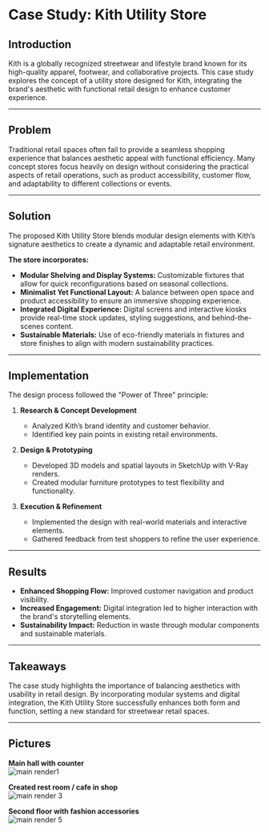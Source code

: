 # Case Study: Kith Utility Store

## Introduction  
Kith is a globally recognized streetwear and lifestyle brand known for its high-quality apparel, footwear, and collaborative projects. This case study explores the concept of a utility store designed for Kith, integrating the brand's aesthetic with functional retail design to enhance customer experience.

---

## Problem  
Traditional retail spaces often fail to provide a seamless shopping experience that balances aesthetic appeal with functional efficiency. Many concept stores focus heavily on design without considering the practical aspects of retail operations, such as product accessibility, customer flow, and adaptability to different collections or events.

---

## Solution  
The proposed Kith Utility Store blends modular design elements with Kith’s signature aesthetics to create a dynamic and adaptable retail environment.

**The store incorporates:**  
- **Modular Shelving and Display Systems:** Customizable fixtures that allow for quick reconfigurations based on seasonal collections.  
- **Minimalist Yet Functional Layout:** A balance between open space and product accessibility to ensure an immersive shopping experience.  
- **Integrated Digital Experience:** Digital screens and interactive kiosks provide real-time stock updates, styling suggestions, and behind-the-scenes content.  
- **Sustainable Materials:** Use of eco-friendly materials in fixtures and store finishes to align with modern sustainability practices.

---

## Implementation  

The design process followed the "Power of Three" principle:

1. **Research & Concept Development**  
   - Analyzed Kith’s brand identity and customer behavior.  
   - Identified key pain points in existing retail environments.

2. **Design & Prototyping**  
   - Developed 3D models and spatial layouts in SketchUp with V-Ray renders.  
   - Created modular furniture prototypes to test flexibility and functionality.

3. **Execution & Refinement**  
   - Implemented the design with real-world materials and interactive elements.  
   - Gathered feedback from test shoppers to refine the user experience.

---

## Results  

- **Enhanced Shopping Flow:** Improved customer navigation and product visibility.  
- **Increased Engagement:** Digital integration led to higher interaction with the brand's storytelling elements.  
- **Sustainability Impact:** Reduction in waste through modular components and sustainable materials.

---

## Takeaways  
The case study highlights the importance of balancing aesthetics with usability in retail design. By incorporating modular systems and digital integration, the Kith Utility Store successfully enhances both form and function, setting a new standard for streetwear retail spaces.

---

## Pictures  

**Main hall with counter**  
![main render1](https://github.com/user-attachments/assets/7b1e7f80-a1e1-45df-b07e-4f9599f1662e)

**Created rest room / cafe in shop**  
![main render 3](https://github.com/user-attachments/assets/9ca196e2-bd9f-412f-8308-680cb8cf4834)

**Second floor with fashion accessories**  
![main render 5](https://github.com/user-attachments/assets/7bf636ec-c976-46bc-a635-ce7a0f7f488f)

